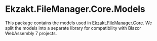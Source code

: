 ﻿# Ekzakt.FileManager.Core.Models
This package contains the models used in [Ekzakt.FileManager.Core](https://github.com/Ekzakt/Ekzakt.FileManager/tree/master/Ekzakt.FileManager.Core). 
We split the models into a separate library for compatibility with Blazor WebAssembly 7 projects.

